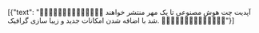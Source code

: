 [{"text": "🚨🚨🚨🚨🚨🚨🚨🚨🚨🚨🚨🚨🚨🚨
آپدیت چت هوش مصنوعی تا یک مهر منتشر خواهند شد با اضافه شدن امکانات جدید و زیبا سازی گرافیک.
🚨🚨🚨🚨🚨🚨🚨🚨🚨🚨🚨🚨🚨🚨"}]
